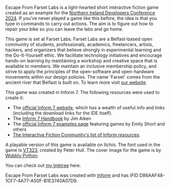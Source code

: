 Escape From Farset Labs is a light-hearted short interactive fiction game created as an example for the [Northern Ireland Developers Conference 2024](https://www.nidevconf.com). If you've never played a game like this before, the idea is that you type in commands to carry out actions. The aim is to figure out how to repair your bike so you can leave the labs and go home.

This game is set at Farset Labs. Farset Labs are a Belfast-based open community of students, professionals, academics, freelancers, artists, hackers, and organizers that believe strongly in experimental learning and the Do-It-Yourself ethic. We facilitate technology initiatives and encourage hands-on learning by maintaining a workshop and creative space that is available to members. We maintain an inclusive membership policy, and strive to apply the principles of the open-software and open-hardware movements within our design policies. The name 'Farset' comes from the ancient river that Belfast is built on. To learn more visit [our website](https://www.farsetlabs.org.uk).

This game was created in Inform 7. The following resources were used to create it:</p>
- The [official Inform 7 website](https://ganelson.github.io/inform-website/), which has a wealth of useful info and links (including the download links for the IDE itself).
- The [Inform 7 Handbook](https://inform-7-handbook.readthedocs.io/en/latest/) by Jim Aiken
- The [official Inform 7 examples page](https://i7-examples.github.io/standard.html) featuring games by Emily Short and others
- [The Interactive Fiction Community's list of Inform resources](https://intfiction.org/t/inform-7-documentation-and-resources/3311).

A playable version of this game is available on Itchio.
The font used in the game is [VT323](https://fonts.google.com/specimen/VT323), created by Peter Hull.
The cover image for the game is by [Wobbly Python](https://bsky.app/profile/wobblypython.bsky.social).

You can check out [my linktree](https://linktr.ee/shinyemptyhead) here.

Escape From Farset Labs was created with <a href="http://inform7.com/">Inform</a> and has IFID D86AAF48-1CF7-4A77-A50F-B1E3740A07D9.
